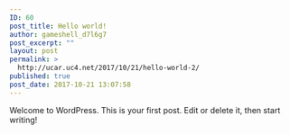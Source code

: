 ```yaml
---
ID: 60
post_title: Hello world!
author: gameshell_d7l6g7
post_excerpt: ""
layout: post
permalink: >
  http://ucar.uc4.net/2017/10/21/hello-world-2/
published: true
post_date: 2017-10-21 13:07:58
---
```

Welcome to WordPress. This is your first post. Edit or delete it, then start writing!